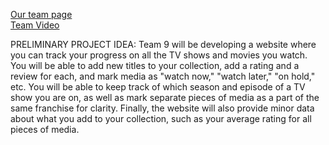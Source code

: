 [Our team page](admin/team.md) <br>
[Team Video](https://youtu.be/fRwaFzbmdpQ)

PRELIMINARY PROJECT IDEA: 
Team 9 will be developing a website where you can track your progress on all the TV shows and movies you watch. You will be able to add new titles to your collection,
add a rating and a review for each, and mark media as "watch now," "watch later," "on hold," etc. You will be able to keep track of which season and episode of a TV show you are on, as well as mark separate pieces of media as a part of the same franchise for clarity. Finally, the website will also provide minor data about what you add to your collection, such as your average rating for all pieces of media.
